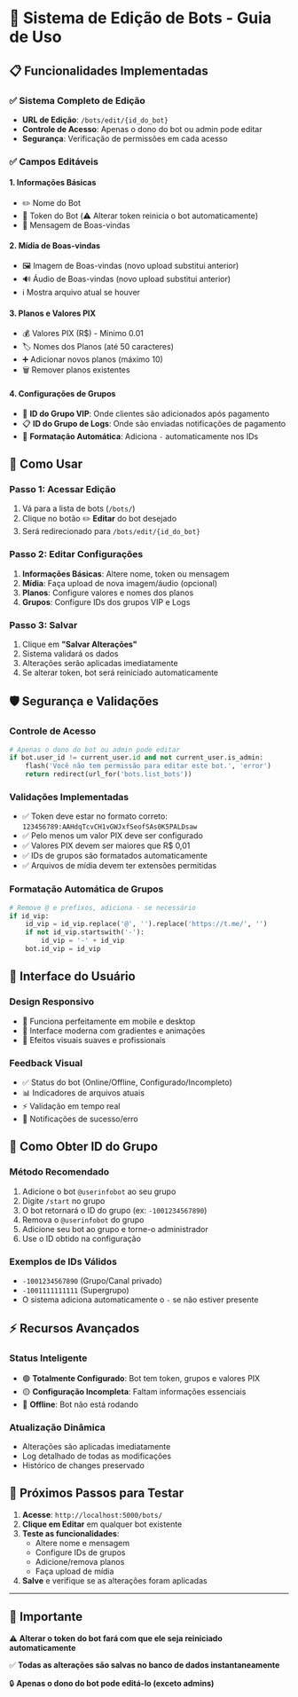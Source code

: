 # 🔧 Sistema de Edição de Bots - Guia de Uso

## 📋 **Funcionalidades Implementadas**

### ✅ **Sistema Completo de Edição**

- **URL de Edição**: `/bots/edit/{id_do_bot}`
- **Controle de Acesso**: Apenas o dono do bot ou admin pode editar
- **Segurança**: Verificação de permissões em cada acesso

### ✅ **Campos Editáveis**

#### **1. Informações Básicas**

- ✏️ Nome do Bot
- 🔑 Token do Bot (⚠️ Alterar token reinicia o bot automaticamente)
- 💬 Mensagem de Boas-vindas

#### **2. Mídia de Boas-vindas**

- 🖼️ Imagem de Boas-vindas (novo upload substitui anterior)
- 🔊 Áudio de Boas-vindas (novo upload substitui anterior)
- ℹ️ Mostra arquivo atual se houver

#### **3. Planos e Valores PIX**

- 💰 Valores PIX (R$) - Mínimo 0.01
- 🏷️ Nomes dos Planos (até 50 caracteres)
- ➕ Adicionar novos planos (máximo 10)
- 🗑️ Remover planos existentes

#### **4. Configurações de Grupos**

- 👑 **ID do Grupo VIP**: Onde clientes são adicionados após pagamento
- 📋 **ID do Grupo de Logs**: Onde são enviadas notificações de pagamento
- 🔧 **Formatação Automática**: Adiciona `-` automaticamente nos IDs

## 🚀 **Como Usar**

### **Passo 1: Acessar Edição**

1. Vá para a lista de bots (`/bots/`)
2. Clique no botão ✏️ **Editar** do bot desejado
3. Será redirecionado para `/bots/edit/{id_do_bot}`

### **Passo 2: Editar Configurações**

1. **Informações Básicas**: Altere nome, token ou mensagem
2. **Mídia**: Faça upload de nova imagem/áudio (opcional)
3. **Planos**: Configure valores e nomes dos planos
4. **Grupos**: Configure IDs dos grupos VIP e Logs

### **Passo 3: Salvar**

1. Clique em **"Salvar Alterações"**
2. Sistema validará os dados
3. Alterações serão aplicadas imediatamente
4. Se alterar token, bot será reiniciado automaticamente

## 🛡️ **Segurança e Validações**

### **Controle de Acesso**

```python
# Apenas o dono do bot ou admin pode editar
if bot.user_id != current_user.id and not current_user.is_admin:
    flash('Você não tem permissão para editar este bot.', 'error')
    return redirect(url_for('bots.list_bots'))
```

### **Validações Implementadas**

- ✅ Token deve estar no formato correto: `123456789:AAHdqTcvCH1vGWJxfSeofSAs0K5PALDsaw`
- ✅ Pelo menos um valor PIX deve ser configurado
- ✅ Valores PIX devem ser maiores que R$ 0,01
- ✅ IDs de grupos são formatados automaticamente
- ✅ Arquivos de mídia devem ter extensões permitidas

### **Formatação Automática de Grupos**

```python
# Remove @ e prefixos, adiciona - se necessário
if id_vip:
    id_vip = id_vip.replace('@', '').replace('https://t.me/', '')
    if not id_vip.startswith('-'):
        id_vip = '-' + id_vip
    bot.id_vip = id_vip
```

## 📱 **Interface do Usuário**

### **Design Responsivo**

- 📱 Funciona perfeitamente em mobile e desktop
- 🎨 Interface moderna com gradientes e animações
- 💫 Efeitos visuais suaves e profissionais

### **Feedback Visual**

- ✅ Status do bot (Online/Offline, Configurado/Incompleto)
- 📊 Indicadores de arquivos atuais
- ⚡ Validação em tempo real
- 🔔 Notificações de sucesso/erro

## 🔧 **Como Obter ID do Grupo**

### **Método Recomendado**

1. Adicione o bot `@userinfobot` ao seu grupo
2. Digite `/start` no grupo
3. O bot retornará o ID do grupo (ex: `-1001234567890`)
4. Remova o `@userinfobot` do grupo
5. Adicione seu bot ao grupo e torne-o administrador
6. Use o ID obtido na configuração

### **Exemplos de IDs Válidos**

- `-1001234567890` (Grupo/Canal privado)
- `-1001111111111` (Supergrupo)
- O sistema adiciona automaticamente o `-` se não estiver presente

## ⚡ **Recursos Avançados**

### **Status Inteligente**

- 🟢 **Totalmente Configurado**: Bot tem token, grupos e valores PIX
- 🟡 **Configuração Incompleta**: Faltam informações essenciais
- 🔴 **Offline**: Bot não está rodando

### **Atualização Dinâmica**

- Alterações são aplicadas imediatamente
- Log detalhado de todas as modificações
- Histórico de changes preservado

## 🎯 **Próximos Passos para Testar**

1. **Acesse**: `http://localhost:5000/bots/`
2. **Clique em Editar** em qualquer bot existente
3. **Teste as funcionalidades**:
   - Altere nome e mensagem
   - Configure IDs de grupos
   - Adicione/remova planos
   - Faça upload de mídia
4. **Salve** e verifique se as alterações foram aplicadas

---

## 🚨 **Importante**

⚠️ **Alterar o token do bot fará com que ele seja reiniciado automaticamente**

✅ **Todas as alterações são salvas no banco de dados instantaneamente**

🔒 **Apenas o dono do bot pode editá-lo (exceto admins)**
